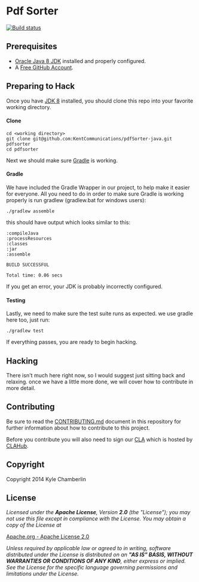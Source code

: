 Pdf Sorter
==========

[![Build status](https://travis-ci.org/KentCommunications/pdfSorter-java.svg)](https://travis-ci.org/KentCommunications/pdfSorter-java)

Prerequisites
-------------

  - [Oracle Java 8 JDK](http://www.oracle.com/technetwork/java/javase/downloads/jdk8-downloads-2133151.html)
  installed and properly configured.
  - A [Free GitHub Account](https://github.com/signup/free).

Preparing to Hack
-----------------

Once you have [JDK 8](http://www.oracle.com/technetwork/java/javase/overview/index.html) installed,
you should clone this repo into your favorite working directory.

#### Clone

    cd <working directory>
    git clone git@github.com:KentCommunications/pdfSorter-java.git pdfsorter
    cd pdfsorter

Next we should make sure [Gradle](http://www.gradle.org/) is working.

#### Gradle

We have included the Gradle Wrapper in our project, to help make it easier for everyone.
All you need to do in order to make sure Gradle is working properly is run gradlew (gradlew.bat for windows users):

    ./gradlew assemble

this should have output which looks similar to this:

    :compileJava
    :processResources
    :classes
    :jar
    :assemble

    BUILD SUCCESSFUL

    Total time: 0.06 secs

If you get an error, your JDK is probably incorrectly configured.

#### Testing

Lastly, we need to make sure the test suite runs as expected. we use gradle here too, just run:

    ./gradlew test

If everything passes, you are ready to begin hacking.

Hacking
-------

There isn't much here right now, so I would suggest just sitting back and relaxing.
once we have a little more done, we will cover how to contribute in more detail.

Contributing
------------

Be sure to read the [CONTRIBUTING.md](https://github.com/KentCommunications/pdfSorter-java/blob/master/CONTRIBUTING.md)
document in this repository for further information about how to contribute to this project.

Before you contribute you will also need to sign our [CLA](https://github.com/KentCommunications/pdfSorter-java/blob/master/CLA.md)
which is hosted by [CLAHub](https://www.clahub.com/).

Copyright
---------

Copyright 2014 Kyle Chamberlin

License
-------

*Licensed under the **Apache License**, Version **2.0** (the "License");
you may not use this file except in compliance with the License.
You may obtain a copy of the License at*

[Apache.org - Apache License 2.0](http://www.apache.org/licenses/LICENSE-2.0)

*Unless required by applicable law or agreed to in writing, software
distributed under the License is distributed on an **"AS IS" BASIS,
WITHOUT WARRANTIES OR CONDITIONS OF ANY KIND**, either express or implied.
See the License for the specific language governing permissions and
limitations under the License.*